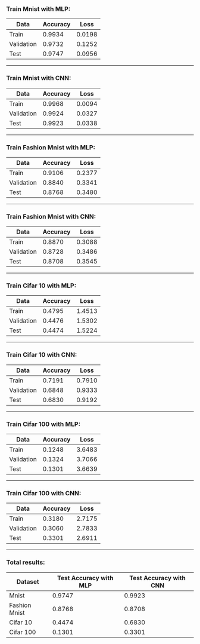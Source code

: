 ### Train Mnist with MLP:

| Data       | Accuracy | Loss   |
|------------|----------|--------|
| Train      | 0.9934   | 0.0198 |
| Validation | 0.9732   | 0.1252 |
| Test       | 0.9747   | 0.0956 |

---

### Train Mnist with CNN:

| Data       | Accuracy | Loss   |
|------------|----------|--------|
| Train      | 0.9968   | 0.0094 |
| Validation | 0.9924   | 0.0327 |
| Test       | 0.9923   | 0.0338 |

---

### Train Fashion Mnist with MLP:

| Data       | Accuracy | Loss   |
|------------|----------|--------|
| Train      | 0.9106   | 0.2377 |
| Validation | 0.8840   | 0.3341 |
| Test       | 0.8768   | 0.3480 |

---

### Train Fashion Mnist with CNN:

| Data       | Accuracy | Loss   |
|------------|----------|--------|
| Train      | 0.8870   | 0.3088 |
| Validation | 0.8728   | 0.3486 |
| Test       | 0.8708   | 0.3545 |

---

### Train Cifar 10 with MLP:

| Data       | Accuracy | Loss   |
|------------|----------|--------|
| Train      | 0.4795   | 1.4513 |
| Validation | 0.4476   | 1.5302 |
| Test       | 0.4474   | 1.5224 |

---

### Train Cifar 10 with CNN:

| Data       | Accuracy | Loss   |
|------------|----------|--------|
| Train      | 0.7191   | 0.7910 |
| Validation | 0.6848   | 0.9333 |
| Test       | 0.6830   | 0.9192 |

---

### Train Cifar 100 with MLP:

| Data       | Accuracy | Loss   |
|------------|----------|--------|
| Train      | 0.1248   | 3.6483 |
| Validation | 0.1324   | 3.7066 |
| Test       | 0.1301   | 3.6639 |

---

### Train Cifar 100 with CNN:

| Data       | Accuracy | Loss   |
|------------|----------|--------|
| Train      | 0.3180   | 2.7175 |
| Validation | 0.3060   | 2.7833 |
| Test       | 0.3301   | 2.6911 |

---

### Total results:

| Dataset       | Test Accuracy with MLP | Test Accuracy with CNN |
|---------------|------------------------|------------------------|
| Mnist         | 0.9747                 | 0.9923                 |
| Fashion Mnist | 0.8768                 | 0.8708                 |
| Cifar 10      | 0.4474                 | 0.6830                 |
| Cifar 100     | 0.1301                 | 0.3301                 |
